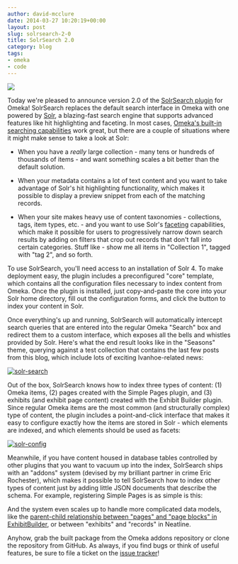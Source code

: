 ```yaml
---
author: david-mcclure
date: 2014-03-27 10:20:19+00:00
layout: post
slug: solrsearch-2-0
title: SolrSearch 2.0
category: blog
tags:
- omeka
- code
---
```


![](https://camo.githubusercontent.com/c0f1aee75ff273b3a715ad185d1aa4e7e1958008/68747470733a2f2f6c7563656e652e6170616368652e6f72672f696d616765732f736f6c722e706e67)

Today we're pleased to announce version 2.0 of the [SolrSearch plugin](http://omeka.org/add-ons/plugins/solrsearch/) for Omeka! SolrSearch replaces the default search interface in Omeka with one powered by [Solr](https://lucene.apache.org/solr/), a blazing-fast search engine that supports advanced features like hit highlighting and faceting. In most cases, [Omeka's built-in searching capabilities](http://omeka.org/codex/Managing_Search_Settings_2.0) work great, but there are a couple of situations where it might make sense to take a look at Solr:






  * When you have a _really_ large collection - many tens or hundreds of thousands of items - and want something scales a bit better than the default solution.




  * When your metadata contains a lot of text content and you want to take advantage of Solr's hit highlighting functionality, which makes it possible to display a preview snippet from each of the matching records.




  * When your site makes heavy use of content taxonomies - collections, tags, item types, etc. - and you want to use Solr's [faceting](http://en.wikipedia.org/wiki/Faceted_search) capabilities, which make it possible for users to progressively narrow down search results by adding on filters that crop out records that don't fall into certain categories. Stuff like - show me all items in "Collection 1", tagged with "tag 2", and so forth.





To use SolrSearch, you'll need access to an installation of Solr 4. To make deployment easy, the plugin includes a preconfigured "core" template, which contains all the configuration files necessary to index content from Omeka. Once the plugin is installed, just copy-and-paste the core into your Solr home directory, fill out the configuration forms, and click the button to index your content in Solr.

Once everything's up and running, SolrSearch will automatically intercept search queries that are entered into the regular Omeka "Search" box and redirect them to a custom interface, which exposes all the bells and whistles provided by Solr. Here's what the end result looks like in the "Seasons" theme, querying against a test collection that contains the last few posts from this blog, which include lots of exciting Ivanhoe-related news:

[![solr-search](http://static.scholarslab.org/wp-content/uploads/2014/03/solr-search2-749x1024.jpg)](http://static.scholarslab.org/wp-content/uploads/2014/03/solr-search2.jpg)

Out of the box, SolrSearch knows how to index three types of content: (1) Omeka items, (2) pages created with the Simple Pages plugin, and (3) exhibits (and exhibit page content) created with the Exhibit Builder plugin. Since regular Omeka items are the most common (and structurally complex) type of content, the plugin includes a point-and-click interface that makes it easy to configure exactly how the items are stored in Solr - which elements are indexed, and which elements should be used as facets:

[![solr-config](http://static.scholarslab.org/wp-content/uploads/2014/03/solr-config-857x1024.jpg)](http://static.scholarslab.org/wp-content/uploads/2014/03/solr-config.jpg)

Meanwhile, if you have content housed in database tables controlled by other plugins that you want to vacuum up into the index, SolrSearch ships with an "addons" system (devised by my brilliant partner in crime Eric Rochester), which makes it possible to tell SolrSearch how to index other types of content just by adding little JSON documents that describe the schema. For example, registering Simple Pages is as simple is this:



And the system even scales up to handle more complicated data models, like the [parent-child relationship between "pages" and "page blocks" in ExhibitBuilder](https://github.com/scholarslab/SolrSearch/blob/master/addons/exhibits.json), or between "exhibits" and "records" in Neatline.

Anyhow, grab the built package from the Omeka addons repository or clone the repository from GitHub. As always, if you find bugs or think of useful features, be sure to file a ticket on the [issue tracker](https://github.com/scholarslab/SolrSearch/issues?state=open)!
